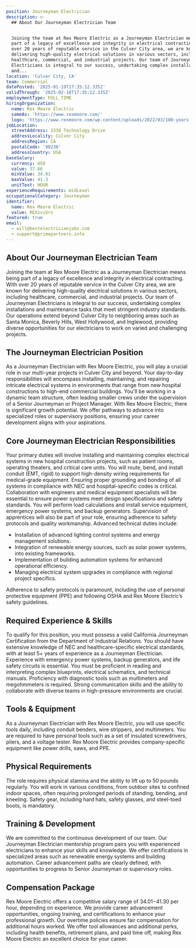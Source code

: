 ```yaml
---
position: Journeyman Electrician
description: >-
  ## About Our Journeyman Electrician Team


  Joining the team at Rex Moore Electric as a Journeyman Electrician means being
  part of a legacy of excellence and integrity in electrical contracting. With
  over 20 years of reputable service in the Culver City area, we are known for
  delivering high-quality electrical solutions in various sectors, including
  healthcare, commercial, and industrial projects. Our team of Journeyman
  Electricians is integral to our success, undertaking complex installations
  and...
location: 'Culver City, CA'
team: Commercial
datePosted: '2025-01-19T17:35:12.335Z'
validThrough: '2025-02-18T17:35:12.335Z'
employmentType: FULL_TIME
hiringOrganization:
  name: Rex Moore Electric
  sameAs: 'https://www.rexmoore.com/'
  logo: 'https://www.rexmoore.com/wp-content/uploads/2022/03/100-years.png'
jobLocation:
  streetAddress: 3338 Technology Drive
  addressLocality: Culver City
  addressRegion: CA
  postalCode: '90230'
  addressCountry: USA
baseSalary:
  currency: USD
  value: 37.66
  minValue: 34.01
  maxValue: 41.3
  unitText: HOUR
experienceRequirements: midLevel
occupationalCategory: Journeyman
identifier:
  name: Rex Moore Electric
  value: REXzvi6rs
featured: true
email:
  - will@bestelectricianjobs.com
  - support@primepartners.info
---
```




## About Our Journeyman Electrician Team

Joining the team at Rex Moore Electric as a Journeyman Electrician means being part of a legacy of excellence and integrity in electrical contracting. With over 20 years of reputable service in the Culver City area, we are known for delivering high-quality electrical solutions in various sectors, including healthcare, commercial, and industrial projects. Our team of Journeyman Electricians is integral to our success, undertaking complex installations and maintenance tasks that meet stringent industry standards. Our operations extend beyond Culver City to neighboring areas such as Santa Monica, Beverly Hills, West Hollywood, and Inglewood, providing diverse opportunities for our electricians to work on varied and challenging projects.

## The Journeyman Electrician Position

As a Journeyman Electrician with Rex Moore Electric, you will play a crucial role in our multi-year projects in Culver City and beyond. Your day-to-day responsibilities will encompass installing, maintaining, and repairing intricate electrical systems in environments that range from new hospital constructions to high-end commercial buildings. You'll be working in a dynamic team structure, often leading smaller crews under the supervision of a Senior Journeyman or Project Manager. With Rex Moore Electric, there is significant growth potential. We offer pathways to advance into specialized roles or supervisory positions, ensuring your career development aligns with your aspirations.

## Core Journeyman Electrician Responsibilities

Your primary duties will involve installing and maintaining complex electrical systems in new hospital construction projects, such as patient rooms, operating theaters, and critical care units. You will route, bend, and install conduit (EMT, rigid) to support high-density wiring requirements for medical-grade equipment. Ensuring proper grounding and bonding of all systems in compliance with NEC and hospital-specific codes is critical. Collaboration with engineers and medical equipment specialists will be essential to ensure power systems meet design specifications and safety standards. You will perform load calculations and install service equipment, emergency power systems, and backup generators. Supervision of apprentices will also be part of your role, ensuring adherence to safety protocols and quality workmanship. Advanced technical duties include:

- Installation of advanced lighting control systems and energy management solutions.
- Integration of renewable energy sources, such as solar power systems, into existing frameworks.
- Implementation of building automation systems for enhanced operational efficiency.
- Managing electrical system upgrades in compliance with regional project specifics.

Adherence to safety protocols is paramount, including the use of personal protective equipment (PPE) and following OSHA and Rex Moore Electric’s safety guidelines.

## Required Experience & Skills

To qualify for this position, you must possess a valid California Journeyman Certification from the Department of Industrial Relations. You should have extensive knowledge of NEC and healthcare-specific electrical standards, with at least 5+ years of experience as a Journeyman Electrician. Experience with emergency power systems, backup generators, and life safety circuits is essential. You must be proficient in reading and interpreting complex blueprints, electrical schematics, and technical manuals. Proficiency with diagnostic tools such as multimeters and megohmmeters is required. Strong communication skills and the ability to collaborate with diverse teams in high-pressure environments are crucial.

## Tools & Equipment

As a Journeyman Electrician with Rex Moore Electric, you will use specific tools daily, including conduit benders, wire strippers, and multimeters. You are required to have personal tools such as a set of insulated screwdrivers, pliers, and a voltage tester. Rex Moore Electric provides company-specific equipment like power drills, saws, and PPE.

## Physical Requirements

The role requires physical stamina and the ability to lift up to 50 pounds regularly. You will work in various conditions, from outdoor sites to confined indoor spaces, often requiring prolonged periods of standing, bending, and kneeling. Safety gear, including hard hats, safety glasses, and steel-toed boots, is mandatory.

## Training & Development

We are committed to the continuous development of our team. Our Journeyman Electrician mentorship program pairs you with experienced electricians to enhance your skills and knowledge. We offer certifications in specialized areas such as renewable energy systems and building automation. Career advancement paths are clearly defined, with opportunities to progress to Senior Journeyman or supervisory roles.

## Compensation Package

Rex Moore Electric offers a competitive salary range of $34.01-$41.30 per hour, depending on experience. We provide career advancement opportunities, ongoing training, and certifications to enhance your professional growth. Our overtime policies ensure fair compensation for additional hours worked. We offer tool allowances and additional perks, including health benefits, retirement plans, and paid time off, making Rex Moore Electric an excellent choice for your career.